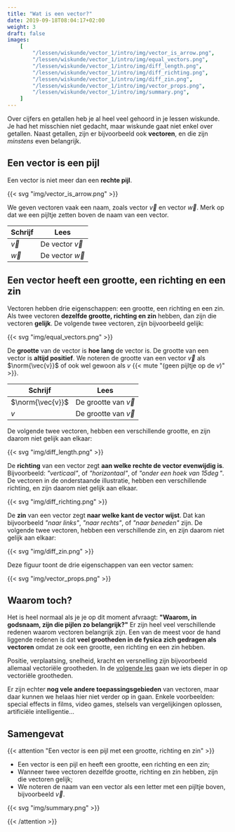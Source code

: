 ```yaml
---
title: "Wat is een vector?"
date: 2019-09-18T08:04:17+02:00
weight: 3
draft: false
images:
    [
        "/lessen/wiskunde/vector_1/intro/img/vector_is_arrow.png",
        "/lessen/wiskunde/vector_1/intro/img/equal_vectors.png",
        "/lessen/wiskunde/vector_1/intro/img/diff_length.png",
        "/lessen/wiskunde/vector_1/intro/img/diff_richting.png",
        "/lessen/wiskunde/vector_1/intro/img/diff_zin.png",
        "/lessen/wiskunde/vector_1/intro/img/vector_props.png",
        "/lessen/wiskunde/vector_1/intro/img/summary.png",
    ]
---
```


Over cijfers en getallen heb je al heel veel gehoord in je lessen wiskunde. Je
had het misschien niet gedacht, maar wiskunde gaat niet enkel over getallen.
Naast getallen, zijn er bijvoorbeeld ook **vectoren**, en die zijn _minstens_
even belangrijk.

## Een vector is een pijl

Een vector is niet meer dan een **rechte pijl**.

{{< svg "img/vector_is_arrow.png" >}}

We geven vectoren vaak een naam, zoals vector $\vec{v}$ en vector $\vec{w}$.
Merk op dat we een pijltje zetten boven de naam van een vector.

| Schrijf   | Lees                |
| --------- | ------------------- |
| $\vec{v}$ | De vector $\vec{v}$ |
| $\vec{w}$ | De vector $\vec{w}$ |

## Een vector heeft een grootte, een richting en een zin

Vectoren hebben drie eigenschappen: een grootte, een richting en een zin. Als
twee vectoren **dezelfde grootte, richting en zin** hebben, dan zijn die
vectoren **gelijk**. De volgende twee vectoren, zijn bijvoorbeeld gelijk:

{{< svg "img/equal_vectors.png" >}}

De **grootte** van de vector is **hoe lang** de vector is. De grootte van een
vector is **altijd positief**. We noteren de grootte van een vector $\vec{v}$
als $\norm{\vec{v}}$ of ook wel gewoon als $v$
{{< mute "(geen pijltje op de $v$)" >}}.

| Schrijf          | Lees                     |
| ---------------- | ------------------------ |
| $\norm{\vec{v}}$ | De grootte van $\vec{v}$ |
| $v$              | De grootte van $\vec{v}$ |

De volgende twee vectoren, hebben een verschillende grootte, en
zijn daarom niet gelijk aan elkaar:

{{< svg "img/diff_length.png" >}}

De **richting** van een vector zegt **aan welke rechte de vector evenwijdig
is**. Bijvoorbeeld: _"verticaal"_, of _"horizontaal"_, of _"onder een hoek van
$15\deg$"_. De vectoren in de onderstaande illustratie, hebben een verschillende
richting, en zijn daarom niet gelijk aan elkaar.

{{< svg "img/diff_richting.png" >}}

De **zin** van een vector zegt **naar welke kant de vector wijst**. Dat kan
bijvoorbeeld _"naar links"_, _"naar rechts"_, of _"naar beneden"_ zijn. De
volgende twee vectoren, hebben een verschillende zin, en zijn daarom niet gelijk
aan elkaar:

{{< svg "img/diff_zin.png" >}}

Deze figuur toont de drie eigenschappen van een vector samen:

{{< svg "img/vector_props.png" >}}

## Waarom toch?

Het is heel normaal als je je op dit moment afvraagt: **"Waarom, in godsnaam,
zijn die pijlen zo belangrijk?"** Er zijn heel veel verschillende redenen waarom
vectoren belangrijk zijn. Een van de meest voor de hand liggende redenen is dat
**veel grootheden in de fysica zich gedragen als vectoren** omdat ze ook een
grootte, een richting en een zin hebben.

Positie, verplaatsing, snelheid, kracht
en versnelling zijn bijvoorbeeld allemaal vectoriële grootheden. In de [volgende
les](../vectoriele_grootheden) gaan we iets dieper in op vectoriële grootheden.

Er zijn echter **nog vele andere toepassingsgebieden** van vectoren, maar daar
kunnen we helaas hier niet verder op in gaan. Enkele voorbeelden: special
effects in films, video games, stelsels van vergelijkingen oplossen, artificiële
intelligentie...

## Samengevat

{{< attention "Een vector is een pijl met een grootte, richting en zin" >}}

-   Een vector is een pijl en heeft een grootte, een richting en een zin;
-   Wanneer twee vectoren dezelfde grootte, richting en zin hebben, zijn die
    vectoren gelijk;
-   We noteren de naam van een vector als een letter met een pijltje boven,
    bijvoorbeeld $\vec{v}$.

{{< svg "img/summary.png" >}}

{{< /attention >}}
